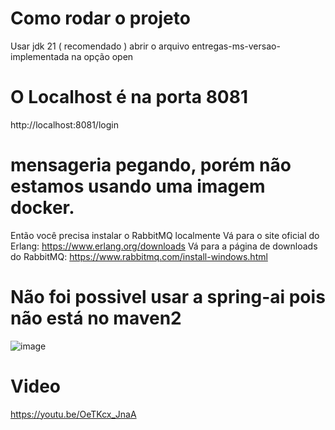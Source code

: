 # Como rodar o projeto

Usar jdk 21 ( recomendado )
abrir o arquivo entregas-ms-versao-implementada na opção open

# O Localhost é na porta 8081
http://localhost:8081/login

# mensageria pegando, porém não estamos usando uma imagem docker.
Então você precisa instalar o RabbitMQ localmente 
Vá para o site oficial do Erlang: https://www.erlang.org/downloads
Vá para a página de downloads do RabbitMQ: https://www.rabbitmq.com/install-windows.html

# Não foi possivel usar a spring-ai pois não está no maven2
![image](https://github.com/user-attachments/assets/a2c1bad4-2c35-4cf7-ba70-81a58c50ccb1)


# Video
https://youtu.be/OeTKcx_JnaA